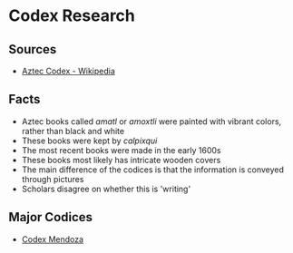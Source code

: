 # Codex Research

## Sources

-   [Aztec Codex - Wikipedia](https://en.wikipedia.org/wiki/Aztec_codex)

## Facts

-   Aztec books called _amatl_ or _amoxtli_ were painted with vibrant colors, rather than black and white
-   These books were kept by _calpixqui_
-   The most recent books were made in the early 1600s
-   These books most likely has intricate wooden covers
-   The main difference of the codices is that the information is conveyed through pictures
-   Scholars disagree on whether this is 'writing'

## Major Codices

-   [Codex Mendoza](./Codex_Mendoza.md)
